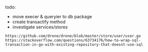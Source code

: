 todo:
- move execer & queryier to db package
- create transactify method
- investigate services/stores

```
https://github.com/drone/drone/blob/master/store/user/user.go
https://stackoverflow.com/questions/63734176/how-to-wrap-sql-transaction-in-go-with-existing-repository-that-doesnt-use-sql
```